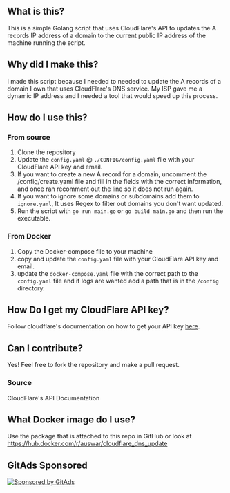 <!-- GitAds-Verify: 3GO71XTDXU9WLKO8E4AGFKS62M1GRFJC -->

## What is this?

This is a simple Golang script that uses CloudFlare's API to updates the A records IP address of a domain to the current public IP address of the machine running the script.

## Why did I make this?

I made this script because I needed to needed to update the A records of a domain I own that uses CloudFlare's DNS service. My ISP gave me a dynamic IP address and I needed a tool that would speed up this process.

## How do I use this?

### From source
1. Clone the repository
2. Update the `config.yaml` @ `./CONFIG/config.yaml` file with your CloudFlare API key and email.
3. If you want to create a new A record for a domain, uncomment the /config/create.yaml file and fill in the fields with the correct information, and once ran recomment out the line so it does not run again.
4. If you want to ignore some domains or subdomains add them to `ignore.yaml`, It uses Regex to filter out domains you don't want updated. 
3. Run the script with `go run main.go` or `go build main.go` and then run the executable.

### From Docker
1. Copy the Docker-compose file to your machine
2. copy and update the `config.yaml` file with your CloudFlare API key and email.
3. update the `docker-compose.yaml` file with the correct path to the `config.yaml` file and if logs are wanted add a path that is in the `/config` directory.

## How Do I get my CloudFlare API key?

Follow cloudflare's documentation on how to get your API key [here](https://developers.cloudflare.com/fundamentals/api/get-started/create-token/).

## Can I contribute?

Yes! Feel free to fork the repository and make a pull request.


### Source
<a src =https://developers.cloudflare.com/api> CloudFlare's API Documentation </a>


## What Docker image do I use?

Use the package that is attached to this repo in GitHub or
look at https://hub.docker.com/r/auswar/cloudflare_dns_update



## GitAds Sponsored
[![Sponsored by GitAds](https://gitads.dev/v1/ad-serve?source=ausward/cloudflare_dns_tool@github)](https://gitads.dev/v1/ad-track?source=ausward/cloudflare_dns_tool@github)



